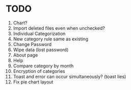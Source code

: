 
# TODO

1. Chart?
2. Import deleted files even when unchecked?
3. Individual Categorization
4. New category rule same as existing
5. Change Password
6. Wipe data (lost password)
7. About page
8. Help
9. Compare category by month
10. Encryption of categories
11. Toast and error can occur simultaneously? (toast lies)
12. Fix pie chart layout